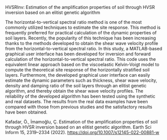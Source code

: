 HVSRInv: Estimation of the amplification properties of soil through HVSR inversion based on an elitist genetic algorithm

The horizontal-to-vertical spectral ratio method is one of the most commonly utilized techniques to estimate the site response. This method is frequently preferred for practical calculation of the dynamic properties of soil layers. Recently, the popularity of this technique has been increasing thanks to the methods developed to obtain the shear wave velocity profile from the horizontal-to-vertical spectral ratio. In this study, a MATLAB-based graphical user interface has been developed for inversion and forward calculation of the horizontal-to-vertical spectral ratio. This code uses the equivalent linear approach based on the viscoelastic Kelvin-Voigt model to compute the theoretical site response of the horizontally stratified soil layers. Furthermore, the developed graphical user interface can easily estimate the dynamic parameters such as thickness, shear wave velocity, density and damping ratio of the soil layers through an elitist genetic algorithm, and thereby obtain the shear wave velocity profiles. The reliability of the developed algorithm has been tested using the synthetic and real datasets. The results from the real data examples have been compared with those from previous studies and the satisfactory results have been obtained.

Kafadar, Ö., İmamoğlu, Ç. Estimation of the amplification properties of soil through HVSR inversion based on an elitist genetic algorithm. Earth Sci Inform 15, 2319–2334 (2022). https://doi.org/10.1007/s12145-022-00881-w

